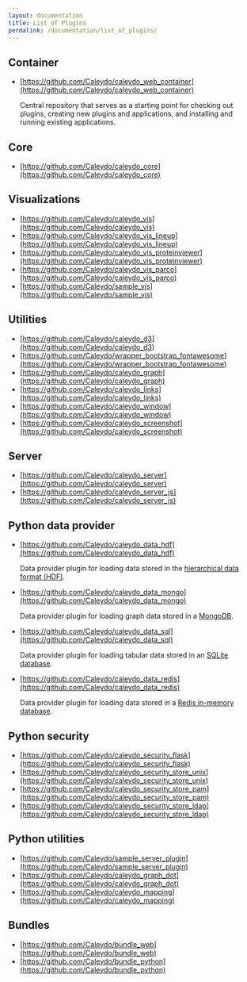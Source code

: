 ```yaml
---
layout: documentation
title: List of Plugins
permalink: /documentation/list_of_plugins/
---
```


## Container
* [https://github.com/Caleydo/caleydo_web_container](https://github.com/Caleydo/caleydo_web_container)
 
   Central repository that serves as a starting point for checking out plugins, creating new plugins and applications, and installing and running existing applications.

## Core
* [https://github.com/Caleydo/caleydo_core](https://github.com/Caleydo/caleydo_core)

## Visualizations
* [https://github.com/Caleydo/caleydo_vis](https://github.com/Caleydo/caleydo_vis)
* [https://github.com/Caleydo/caleydo_vis_lineup](https://github.com/Caleydo/caleydo_vis_lineup)
* [https://github.com/Caleydo/caleydo_vis_proteinviewer](https://github.com/Caleydo/caleydo_vis_proteinviewer)
* [https://github.com/Caleydo/caleydo_vis_parco](https://github.com/Caleydo/caleydo_vis_parco)
* [https://github.com/Caleydo/sample_vis](https://github.com/Caleydo/sample_vis)

## Utilities
* [https://github.com/Caleydo/caleydo_d3](https://github.com/Caleydo/caleydo_d3)
* [https://github.com/Caleydo/wrapper_bootstrap_fontawesome](https://github.com/Caleydo/wrapper_bootstrap_fontawesome)
* [https://github.com/Caleydo/caleydo_graph](https://github.com/Caleydo/caleydo_graph)
* [https://github.com/Caleydo/caleydo_links](https://github.com/Caleydo/caleydo_links)
* [https://github.com/Caleydo/caleydo_window](https://github.com/Caleydo/caleydo_window)
* [https://github.com/Caleydo/caleydo_screenshot](https://github.com/Caleydo/caleydo_screenshot)
	
## Server
* [https://github.com/Caleydo/caleydo_server](https://github.com/Caleydo/caleydo_server)
* [https://github.com/Caleydo/caleydo_server_js](https://github.com/Caleydo/caleydo_server_js)

## Python data provider
* [https://github.com/Caleydo/caleydo_data_hdf](https://github.com/Caleydo/caleydo_data_hdf)

   Data provider plugin for loading data stored in the [hierarchical data format (HDF)](https://www.hdfgroup.org/).

* [https://github.com/Caleydo/caleydo_data_mongo](https://github.com/Caleydo/caleydo_data_mongo)

   Data provider plugin for loading graph data stored in a [MongoDB](https://www.mongodb.com/).
   
* [https://github.com/Caleydo/caleydo_data_sql](https://github.com/Caleydo/caleydo_data_sql)

   Data provider plugin for loading tabular data stored in an [SQLite database](https://www.sqlite.org/).

* [https://github.com/Caleydo/caleydo_data_redis](https://github.com/Caleydo/caleydo_data_redis)

   Data provider plugin for loading data stored in a [Redis in-memory database](http://redis.io/).

## Python security
* [https://github.com/Caleydo/caleydo_security_flask](https://github.com/Caleydo/caleydo_security_flask)
* [https://github.com/Caleydo/caleydo_security_store_unix](https://github.com/Caleydo/caleydo_security_store_unix)
* [https://github.com/Caleydo/caleydo_security_store_pam](https://github.com/Caleydo/caleydo_security_store_pam)
* [https://github.com/Caleydo/caleydo_security_store_ldap](https://github.com/Caleydo/caleydo_security_store_ldap)

## Python utilities
* [https://github.com/Caleydo/sample_server_plugin](https://github.com/Caleydo/sample_server_plugin)
* [https://github.com/Caleydo/caleydo_graph_dot](https://github.com/Caleydo/caleydo_graph_dot)
* [https://github.com/Caleydo/caleydo_mapping](https://github.com/Caleydo/caleydo_mapping)

## Bundles
* [https://github.com/Caleydo/bundle_web](https://github.com/Caleydo/bundle_web)
* [https://github.com/Caleydo/bundle_python](https://github.com/Caleydo/bundle_python)